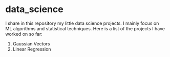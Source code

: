 # data_science

I share in this repository my little data science projects. I mainly focus on ML algorithms and statistical techniques. 
Here is a list of the projects I have worked on so far:

1. Gaussian Vectors
2. Linear Regression